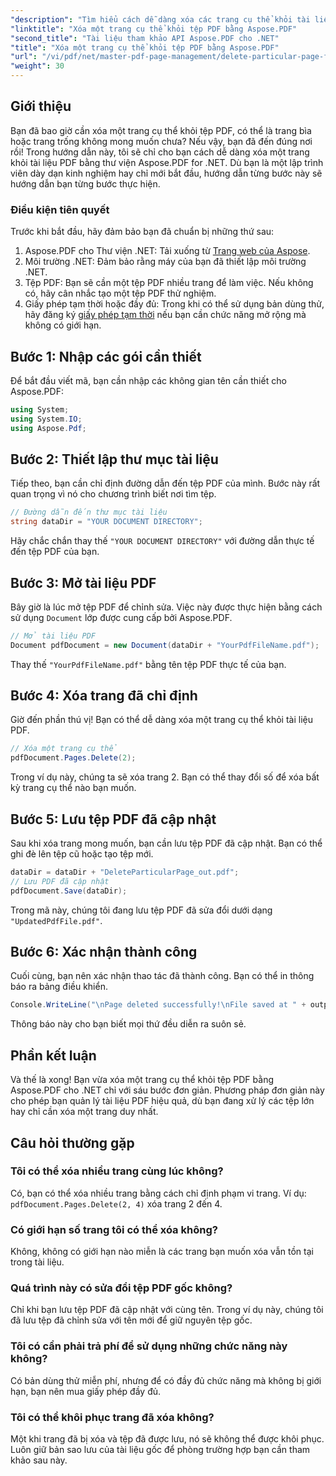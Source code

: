 ```yaml
---
"description": "Tìm hiểu cách dễ dàng xóa các trang cụ thể khỏi tài liệu PDF bằng thư viện Aspose.PDF mạnh mẽ dành cho .NET. Hướng dẫn từng bước này hoàn hảo cho các nhà phát triển ở mọi trình độ kỹ năng muốn tối ưu hóa việc quản lý PDF."
"linktitle": "Xóa một trang cụ thể khỏi tệp PDF bằng Aspose.PDF"
"second_title": "Tài liệu tham khảo API Aspose.PDF cho .NET"
"title": "Xóa một trang cụ thể khỏi tệp PDF bằng Aspose.PDF"
"url": "/vi/pdf/net/master-pdf-page-management/delete-particular-page-from-pdf-files/"
"weight": 30
---
```


## Giới thiệu

Bạn đã bao giờ cần xóa một trang cụ thể khỏi tệp PDF, có thể là trang bìa hoặc trang trống không mong muốn chưa? Nếu vậy, bạn đã đến đúng nơi rồi! Trong hướng dẫn này, tôi sẽ chỉ cho bạn cách dễ dàng xóa một trang khỏi tài liệu PDF bằng thư viện Aspose.PDF for .NET. Dù bạn là một lập trình viên dày dạn kinh nghiệm hay chỉ mới bắt đầu, hướng dẫn từng bước này sẽ hướng dẫn bạn từng bước thực hiện.

### Điều kiện tiên quyết

Trước khi bắt đầu, hãy đảm bảo bạn đã chuẩn bị những thứ sau:

1. Aspose.PDF cho Thư viện .NET: Tải xuống từ [Trang web của Aspose](https://releases.aspose.com/pdf/net/).
2. Môi trường .NET: Đảm bảo rằng máy của bạn đã thiết lập môi trường .NET.
3. Tệp PDF: Bạn sẽ cần một tệp PDF nhiều trang để làm việc. Nếu không có, hãy cân nhắc tạo một tệp PDF thử nghiệm.
4. Giấy phép tạm thời hoặc đầy đủ: Trong khi có thể sử dụng bản dùng thử, hãy đăng ký [giấy phép tạm thời](https://purchase.aspose.com/temporary-license/) nếu bạn cần chức năng mở rộng mà không có giới hạn.

## Bước 1: Nhập các gói cần thiết

Để bắt đầu viết mã, bạn cần nhập các không gian tên cần thiết cho Aspose.PDF:

```csharp
using System;
using System.IO;
using Aspose.Pdf;
```

## Bước 2: Thiết lập thư mục tài liệu

Tiếp theo, bạn cần chỉ định đường dẫn đến tệp PDF của mình. Bước này rất quan trọng vì nó cho chương trình biết nơi tìm tệp.

```csharp
// Đường dẫn đến thư mục tài liệu
string dataDir = "YOUR DOCUMENT DIRECTORY";
```

Hãy chắc chắn thay thế `"YOUR DOCUMENT DIRECTORY"` với đường dẫn thực tế đến tệp PDF của bạn.

## Bước 3: Mở tài liệu PDF

Bây giờ là lúc mở tệp PDF để chỉnh sửa. Việc này được thực hiện bằng cách sử dụng `Document` lớp được cung cấp bởi Aspose.PDF.

```csharp
// Mở tài liệu PDF
Document pdfDocument = new Document(dataDir + "YourPdfFileName.pdf");
```

Thay thế `"YourPdfFileName.pdf"` bằng tên tệp PDF thực tế của bạn.

## Bước 4: Xóa trang đã chỉ định

Giờ đến phần thú vị! Bạn có thể dễ dàng xóa một trang cụ thể khỏi tài liệu PDF.

```csharp
// Xóa một trang cụ thể
pdfDocument.Pages.Delete(2);
```

Trong ví dụ này, chúng ta sẽ xóa trang 2. Bạn có thể thay đổi số để xóa bất kỳ trang cụ thể nào bạn muốn.

## Bước 5: Lưu tệp PDF đã cập nhật

Sau khi xóa trang mong muốn, bạn cần lưu tệp PDF đã cập nhật. Bạn có thể ghi đè lên tệp cũ hoặc tạo tệp mới.

```csharp
dataDir = dataDir + "DeleteParticularPage_out.pdf";
// Lưu PDF đã cập nhật
pdfDocument.Save(dataDir);
```

Trong mã này, chúng tôi đang lưu tệp PDF đã sửa đổi dưới dạng `"UpdatedPdfFile.pdf"`.

## Bước 6: Xác nhận thành công

Cuối cùng, bạn nên xác nhận thao tác đã thành công. Bạn có thể in thông báo ra bảng điều khiển.

```csharp
Console.WriteLine("\nPage deleted successfully!\nFile saved at " + outputFilePath);
```

Thông báo này cho bạn biết mọi thứ đều diễn ra suôn sẻ.

## Phần kết luận

Và thế là xong! Bạn vừa xóa một trang cụ thể khỏi tệp PDF bằng Aspose.PDF cho .NET chỉ với sáu bước đơn giản. Phương pháp đơn giản này cho phép bạn quản lý tài liệu PDF hiệu quả, dù bạn đang xử lý các tệp lớn hay chỉ cần xóa một trang duy nhất.

## Câu hỏi thường gặp

### Tôi có thể xóa nhiều trang cùng lúc không?  
Có, bạn có thể xóa nhiều trang bằng cách chỉ định phạm vi trang. Ví dụ: `pdfDocument.Pages.Delete(2, 4)` xóa trang 2 đến 4.

### Có giới hạn số trang tôi có thể xóa không?  
Không, không có giới hạn nào miễn là các trang bạn muốn xóa vẫn tồn tại trong tài liệu.

### Quá trình này có sửa đổi tệp PDF gốc không?  
Chỉ khi bạn lưu tệp PDF đã cập nhật với cùng tên. Trong ví dụ này, chúng tôi đã lưu tệp đã chỉnh sửa với tên mới để giữ nguyên tệp gốc.

### Tôi có cần phải trả phí để sử dụng những chức năng này không?  
Có bản dùng thử miễn phí, nhưng để có đầy đủ chức năng mà không bị giới hạn, bạn nên mua giấy phép đầy đủ.

### Tôi có thể khôi phục trang đã xóa không?  
Một khi trang đã bị xóa và tệp đã được lưu, nó sẽ không thể được khôi phục. Luôn giữ bản sao lưu của tài liệu gốc để phòng trường hợp bạn cần tham khảo sau này.